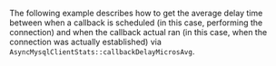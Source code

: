 The following example describes how to get the average delay time between when a callback is scheduled (in this case, performing the connection) and when the callback actual ran (in this case, when the connection was actually established) via `AsyncMysqlClientStats::callbackDelayMicrosAvg`.

